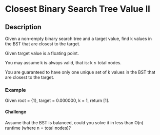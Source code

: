 # Closest Binary Search Tree Value II

## Description

Given a non-empty binary search tree and a target value, find k values in the BST that are closest to the target.

Given target value is a floating point.

You may assume k is always valid, that is: k ≤ total nodes.

You are guaranteed to have only one unique set of k values in the BST that are closest to the target.

### Example

Given root = {1}, target = 0.000000, k = 1, return [1].

#### Challenge

Assume that the BST is balanced, could you solve it in less than O(n) runtime (where n = total nodes)?
